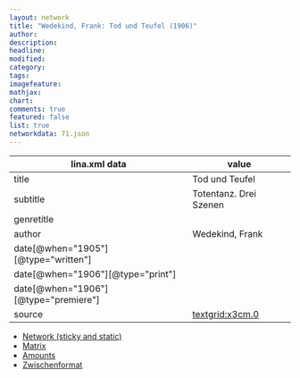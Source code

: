 ```yaml
---
layout: network
title: "Wedekind, Frank: Tod und Teufel (1906)"
author:
description:
headline:
modified:
category:
tags:
imagefeature: 
mathjax: 
chart: 
comments: true
featured: false
list: true
networkdata: 71.json
---
```

lina.xml data  | value
------------- | -------------
title|Tod und Teufel
subtitle|Totentanz. Drei Szenen
genretitle|
author|Wedekind, Frank
date[@when="1905"][@type="written"]|
date[@when="1906"][@type="print"]|
date[@when="1906"][@type="premiere"]|
source|[textgrid:x3cm.0](https://textgridlab.org/1.0/tgcrud-public/rest/textgrid:x3cm.0/data)



* [Network (sticky and static)](/network71)
* [Matrix](/matrix71)
* [Amounts](/amounts71)
* [Zwischenformat](/lina71 )
